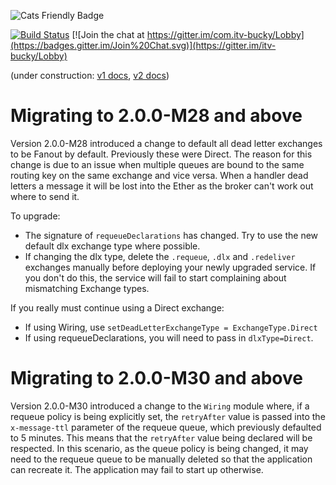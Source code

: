 ![Cats Friendly Badge](https://typelevel.org/cats/img/cats-badge-tiny.png) 

[![Build Status](https://travis-ci.org/ITV/bucky.svg?branch=master)](https://travis-ci.org/ITV/bucky)
[![Join the chat at https://gitter.im/com.itv-bucky/Lobby](https://badges.gitter.im/Join%20Chat.svg)](https://gitter.im/itv-bucky/Lobby)

(under construction: [v1 docs](https://github.com/ITV/bucky/tree/v1.4.5), [v2 docs](https://io.itv.com/bucky/))
    
# Migrating to 2.0.0-M28 and above

Version 2.0.0-M28 introduced a change to default all dead letter exchanges to be Fanout by default. Previously these were Direct.
The reason for this change is due to an issue when multiple queues are bound to the same routing key on the same exchange and vice versa.
When a handler dead letters a message it will be lost into the Ether as the broker can't work out where to send it.

To upgrade:
 - The signature of `requeueDeclarations` has changed. Try to use the new default dlx exchange type where possible.
 - If changing the dlx type, delete the `.requeue`, `.dlx` and `.redeliver` exchanges manually before deploying your newly upgraded service.
 If you don't do this, the service will fail to start complaining about mismatching Exchange types.

If you really must continue using a Direct exchange:
 - If using Wiring, use `setDeadLetterExchangeType = ExchangeType.Direct`
 - If using requeueDeclarations, you will need to pass in `dlxType=Direct`.


# Migrating to 2.0.0-M30 and above

Version 2.0.0-M30 introduced a change to the `Wiring` module where, if a requeue policy is being explicitly set, the `retryAfter` value is
passed into the `x-message-ttl` parameter of the requeue queue, which previously defaulted to 5 minutes. 
This means that the `retryAfter` value being declared will be respected.
In this scenario, as the queue policy is being changed, it may need to the requeue queue to be manually deleted so that the application can recreate it. The application may fail to start up otherwise.

